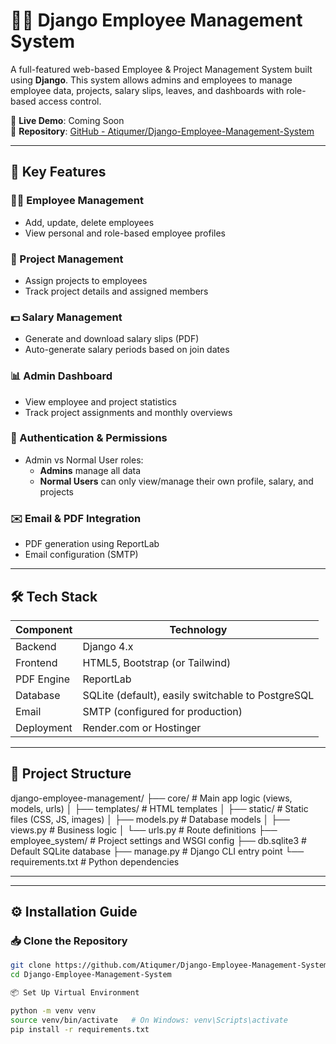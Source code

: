 # 🧑‍💼 Django Employee Management System

A full-featured web-based Employee & Project Management System built using **Django**. This system allows admins and employees to manage employee data, projects, salary slips, leaves, and dashboards with role-based access control.

🔗 **Live Demo**: Coming Soon  
📂 **Repository**: [GitHub - Atiqumer/Django-Employee-Management-System](https://github.com/Atiqumer/Django-Employee-Management-System)

---

## 🚀 Key Features

### 🧑‍💼 Employee Management
- Add, update, delete employees
- View personal and role-based employee profiles

### 📂 Project Management
- Assign projects to employees
- Track project details and assigned members

### 💵 Salary Management
- Generate and download salary slips (PDF)
- Auto-generate salary periods based on join dates

### 📊 Admin Dashboard
- View employee and project statistics
- Track project assignments and monthly overviews

### 🔐 Authentication & Permissions
- Admin vs Normal User roles:
  - **Admins** manage all data
  - **Normal Users** can only view/manage their own profile, salary, and projects

### ✉️ Email & PDF Integration
- PDF generation using ReportLab
- Email configuration (SMTP)

---

## 🛠 Tech Stack

| Component     | Technology                     |
|---------------|--------------------------------|
| Backend       | Django 4.x                     |
| Frontend      | HTML5, Bootstrap (or Tailwind) |
| PDF Engine    | ReportLab                      |
| Database      | SQLite (default), easily switchable to PostgreSQL |
| Email         | SMTP (configured for production) |
| Deployment    | Render.com or Hostinger        |

---

## 📁 Project Structure

django-employee-management/
├── core/ # Main app logic (views, models, urls)
│ ├── templates/ # HTML templates
│ ├── static/ # Static files (CSS, JS, images)
│ ├── models.py # Database models
│ ├── views.py # Business logic
│ └── urls.py # Route definitions
├── employee_system/ # Project settings and WSGI config
├── db.sqlite3 # Default SQLite database
├── manage.py # Django CLI entry point
└── requirements.txt # Python dependencies


---

---

## ⚙️ Installation Guide

### 📥 Clone the Repository

```bash
git clone https://github.com/Atiqumer/Django-Employee-Management-System.git
cd Django-Employee-Management-System

📦 Set Up Virtual Environment

python -m venv venv
source venv/bin/activate   # On Windows: venv\Scripts\activate
pip install -r requirements.txt